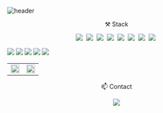 

![header](https://capsule-render.vercel.app/api?type=wave&color=auto&height=300&section=header&text=ParkJunHoo&fontSize=90&animation=twinkling)

<p align="center"> ⚒ Stack </p>
<p align="center">
<p align="center">
  <img src="https://img.shields.io/badge/Java-007396?style=flat-square&logo=Java&logoColor=white"/></a>&nbsp
  <img src="https://img.shields.io/badge/C%23-007396?style=flat-square&logo=csharp&logoColor=white"/></a>&nbsp
  <img src="https://img.shields.io/badge/Spring-6DB33F?style=flat-square&logo=Spring&logoColor=white"/></a>&nbsp 
  <img src="https://img.shields.io/badge/Javascript-ffb13b?style=flat-square&logo=javascript&logoColor=white"/></a>&nbsp 
  <img src="https://img.shields.io/badge/Jquery-0769AD?style=flat-square&logo=jquery&logoColor=white"/></a>&nbsp 
  <img src="https://img.shields.io/badge/css-1572B6?style=flat-square&logo=css3&logoColor=white"/></a>&nbsp 
  <img src="https://img.shields.io/badge/Mysql-E6B91E?style=flat-square&logo=MySql&logoColor=white"/></a>&nbsp
  <img src="https://img.shields.io/badge/HTML5-E34F26?style=flat-square&logo=HTML5&logoColor=white"/></a>&nbsp

  <img src="https://img.shields.io/badge/JSP-007396?style=flat-square&logo=JSP&logoColor=white"/></a>
  <img src="https://img.shields.io/badge/Thymeleaf-005F0F?style=flat-square&logo=Thymeleaf&logoColor=white"/></a>
  <img src="https://img.shields.io/badge/Mybatis-007396?style=flat-square&logo=Mybatis&logoColor=white"/></a>
  <img src="https://img.shields.io/badge/JDBC-007396?style=flat-square&logo=JDBC&logoColor=white"/></a>
  <img src="https://img.shields.io/badge/JPA-007396?style=flat-square&logo=JPA&logoColor=white"/></a>
</p>

<table><tr><td valign="center" width="50%">

<img src="https://github-readme-stats.vercel.app/api?username=parkjunhoo&show_icons=true&count_private=true&hide_border=true&theme=dark" align="center" style="width: 100%" />

</td><td valign="center" width="50%">

<img src="https://github-readme-stats.vercel.app/api/top-langs/?username=parkjunhoo&hide_border=true&layout=compact&theme=dark" align="center" style="width: 100%" />

</td></tr></table>  

<p align="center"> 📫  Contact </p>

<p align="center">
<a href="https://parkjunhoo.tistory.com/" target="_blank"><img src="https://img.shields.io/badge/Tistory&nbsp블로그-FF9E0F?style=flat-square&logo=Tistory&logoColor=white"/></a>
</p>



<br/>  



